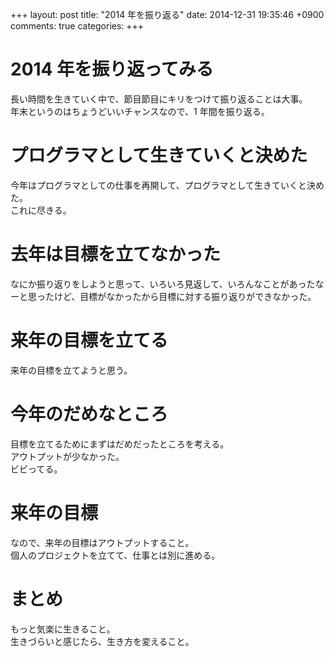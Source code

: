 +++
layout: post
title: "2014 年を振り返る"
date: 2014-12-31 19:35:46 +0900
comments: true
categories: 
+++

2014 年を振り返ってみる
====
長い時間を生きていく中で、節目節目にキリをつけて振り返ることは大事。  
年末というのはちょうどいいチャンスなので、1 年間を振り返る。

プログラマとして生きていくと決めた
====
今年はプログラマとしての仕事を再開して、プログラマとして生きていくと決めた。  
これに尽きる。

去年は目標を立てなかった
====
なにか振り返りをしようと思って、いろいろ見返して、いろんなことがあったなーと思ったけど、目標がなかったから目標に対する振り返りができなかった。

来年の目標を立てる
====
来年の目標を立てようと思う。

今年のだめなところ
====
目標を立てるためにまずはだめだったところを考える。  
アウトプットが少なかった。  
ビビってる。

来年の目標
====
なので、来年の目標はアウトプットすること。  
個人のプロジェクトを立てて、仕事とは別に進める。

まとめ
====
もっと気楽に生きること。  
生きづらいと感じたら、生き方を変えること。
